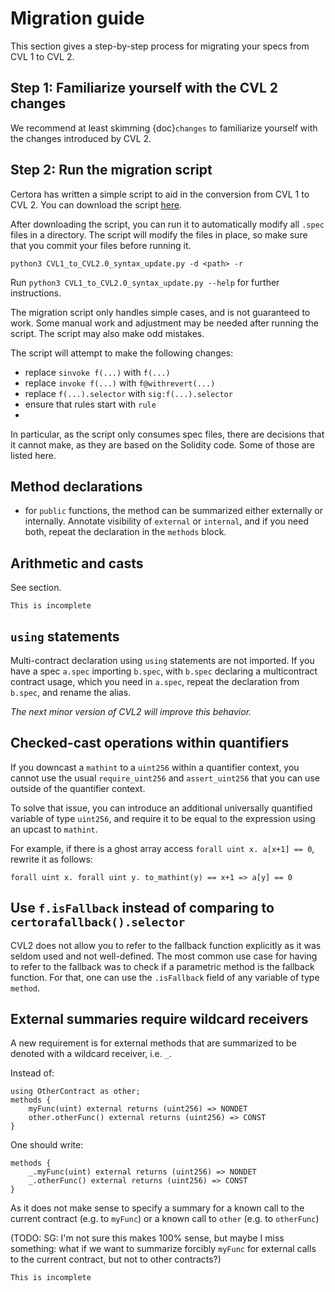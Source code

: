 Migration guide
===============

This section gives a step-by-step process for migrating your specs from CVL 1 to
CVL 2.

## Step 1: Familiarize yourself with the CVL 2 changes

We recommend at least skimming {doc}`changes` to familiarize yourself with the
changes introduced by CVL 2.

## Step 2: Run the migration script

Certora has written a simple script to aid in the conversion from CVL 1 to
CVL 2.  You can download the script [here][script-location].

[script-location]: https://gist.github.com/shellygr/c054a0ad569397ef4e19ec1d1d5afcdb

After downloading the script, you can run it to automatically modify all `.spec`
files in a directory.  The script will modify the files in place, so make sure
that you commit your files before running it.

```
python3 CVL1_to_CVL2.0_syntax_update.py -d <path> -r
```

Run `python3 CVL1_to_CVL2.0_syntax_update.py --help` for further instructions.

The migration script only handles simple cases, and is not guaranteed to work.
Some manual work and adjustment may be needed after running the script. The
script may also make odd mistakes. 

The script will attempt to make the following changes:
 - replace `sinvoke f(...)` with `f(...)`
 - replace `invoke f(...)` with `f@withrevert(...)`
 - replace `f(...).selector` with `sig:f(...).selector`
 - ensure that rules start with `rule`
 - 

In particular, as the script only consumes spec files, there are decisions that
it cannot make, as they are based on the Solidity code. Some of those are
listed here.

## Method declarations

- for `public` functions, the method can be summarized either externally or
  internally. Annotate visibility of `external` or `internal`, and if you need
  both, repeat the declaration in the `methods` block.

## Arithmetic and casts

See <changes> section.

```{todo}
This is incomplete
```

## `using` statements

Multi-contract declaration using `using` statements are not imported.  If you
have a spec `a.spec` importing `b.spec`, with `b.spec` declaring a
multicontract contract usage, which you need in `a.spec`, repeat the
declaration from `b.spec`, and rename the alias.

_The next minor version of CVL2 will improve this behavior._


## Checked-cast operations within quantifiers

If you downcast a `mathint` to a `uint256` within a quantifier context, you
cannot use the usual `require_uint256` and `assert_uint256` that you can use
outside of the quantifier context.

To solve that issue, you can introduce an additional universally quantified
variable of type `uint256`, and require it to be equal to the expression using
an upcast to `mathint`.

For example, if there is a ghost array access `forall uint x. a[x+1] == 0`,
rewrite it as follows:

```cvl
forall uint x. forall uint y. to_mathint(y) == x+1 => a[y] == 0
```

## Use `f.isFallback` instead of comparing to `certorafallback().selector`

CVL2 does not allow you to refer to the fallback function explicitly as it was
seldom used and not well-defined. The most common use case for having to refer
to the fallback was to check if a parametric method is the fallback function.
For that, one can use the `.isFallback` field of any variable of type `method`.

## External summaries require wildcard receivers

A new requirement is for external methods that are summarized to be denoted
with a wildcard receiver, i.e. `_`.

Instead of:
```cvl
using OtherContract as other;
methods {
    myFunc(uint) external returns (uint256) => NONDET
    other.otherFunc() external returns (uint256) => CONST
}
```

One should write:
```cvl
methods {
    _.myFunc(uint) external returns (uint256) => NONDET
    _.otherFunc() external returns (uint256) => CONST
}
```

As it does not make sense to specify a summary for a known call to the current
contract (e.g. to `myFunc`) or a known call to `other` (e.g. to `otherFunc`)

(TODO: SG: I'm not sure this makes 100% sense, but maybe I miss something: what
if we want to summarize forcibly `myFunc` for external calls to the current
contract, but not to other contracts?)

```{todo}
This is incomplete
```

